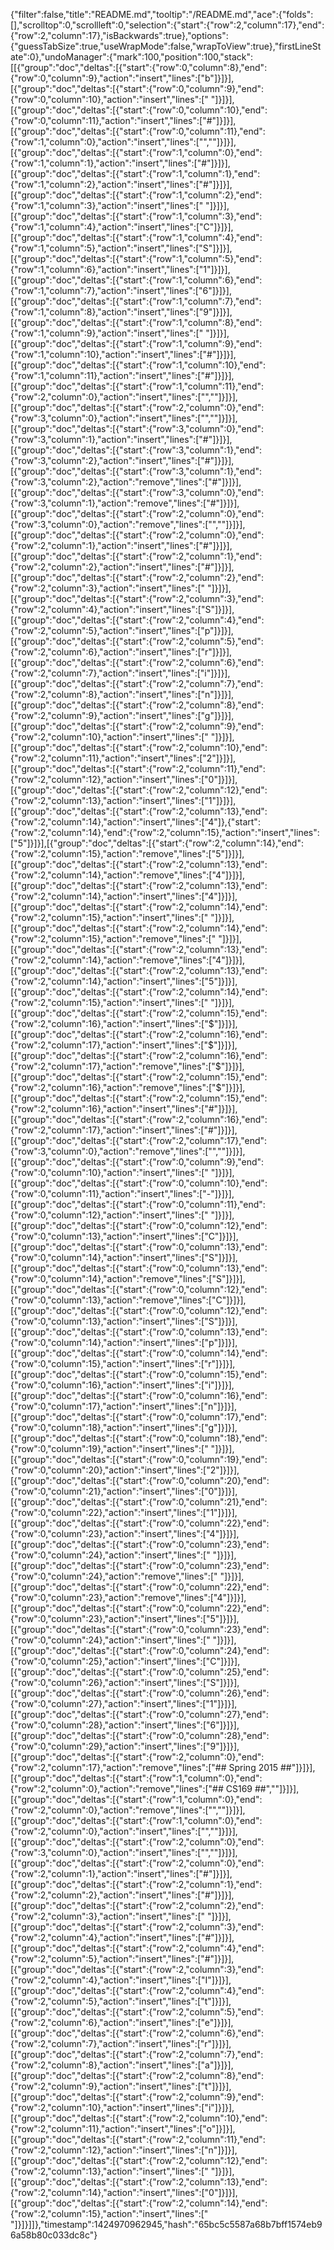 {"filter":false,"title":"README.md","tooltip":"/README.md","ace":{"folds":[],"scrolltop":0,"scrollleft":0,"selection":{"start":{"row":2,"column":17},"end":{"row":2,"column":17},"isBackwards":true},"options":{"guessTabSize":true,"useWrapMode":false,"wrapToView":true},"firstLineState":0},"undoManager":{"mark":100,"position":100,"stack":[[{"group":"doc","deltas":[{"start":{"row":0,"column":8},"end":{"row":0,"column":9},"action":"insert","lines":["b"]}]}],[{"group":"doc","deltas":[{"start":{"row":0,"column":9},"end":{"row":0,"column":10},"action":"insert","lines":[" "]}]}],[{"group":"doc","deltas":[{"start":{"row":0,"column":10},"end":{"row":0,"column":11},"action":"insert","lines":["#"]}]}],[{"group":"doc","deltas":[{"start":{"row":0,"column":11},"end":{"row":1,"column":0},"action":"insert","lines":["",""]}]}],[{"group":"doc","deltas":[{"start":{"row":1,"column":0},"end":{"row":1,"column":1},"action":"insert","lines":["#"]}]}],[{"group":"doc","deltas":[{"start":{"row":1,"column":1},"end":{"row":1,"column":2},"action":"insert","lines":["#"]}]}],[{"group":"doc","deltas":[{"start":{"row":1,"column":2},"end":{"row":1,"column":3},"action":"insert","lines":[" "]}]}],[{"group":"doc","deltas":[{"start":{"row":1,"column":3},"end":{"row":1,"column":4},"action":"insert","lines":["C"]}]}],[{"group":"doc","deltas":[{"start":{"row":1,"column":4},"end":{"row":1,"column":5},"action":"insert","lines":["S"]}]}],[{"group":"doc","deltas":[{"start":{"row":1,"column":5},"end":{"row":1,"column":6},"action":"insert","lines":["1"]}]}],[{"group":"doc","deltas":[{"start":{"row":1,"column":6},"end":{"row":1,"column":7},"action":"insert","lines":["6"]}]}],[{"group":"doc","deltas":[{"start":{"row":1,"column":7},"end":{"row":1,"column":8},"action":"insert","lines":["9"]}]}],[{"group":"doc","deltas":[{"start":{"row":1,"column":8},"end":{"row":1,"column":9},"action":"insert","lines":[" "]}]}],[{"group":"doc","deltas":[{"start":{"row":1,"column":9},"end":{"row":1,"column":10},"action":"insert","lines":["#"]}]}],[{"group":"doc","deltas":[{"start":{"row":1,"column":10},"end":{"row":1,"column":11},"action":"insert","lines":["#"]}]}],[{"group":"doc","deltas":[{"start":{"row":1,"column":11},"end":{"row":2,"column":0},"action":"insert","lines":["",""]}]}],[{"group":"doc","deltas":[{"start":{"row":2,"column":0},"end":{"row":3,"column":0},"action":"insert","lines":["",""]}]}],[{"group":"doc","deltas":[{"start":{"row":3,"column":0},"end":{"row":3,"column":1},"action":"insert","lines":["#"]}]}],[{"group":"doc","deltas":[{"start":{"row":3,"column":1},"end":{"row":3,"column":2},"action":"insert","lines":["#"]}]}],[{"group":"doc","deltas":[{"start":{"row":3,"column":1},"end":{"row":3,"column":2},"action":"remove","lines":["#"]}]}],[{"group":"doc","deltas":[{"start":{"row":3,"column":0},"end":{"row":3,"column":1},"action":"remove","lines":["#"]}]}],[{"group":"doc","deltas":[{"start":{"row":2,"column":0},"end":{"row":3,"column":0},"action":"remove","lines":["",""]}]}],[{"group":"doc","deltas":[{"start":{"row":2,"column":0},"end":{"row":2,"column":1},"action":"insert","lines":["#"]}]}],[{"group":"doc","deltas":[{"start":{"row":2,"column":1},"end":{"row":2,"column":2},"action":"insert","lines":["#"]}]}],[{"group":"doc","deltas":[{"start":{"row":2,"column":2},"end":{"row":2,"column":3},"action":"insert","lines":[" "]}]}],[{"group":"doc","deltas":[{"start":{"row":2,"column":3},"end":{"row":2,"column":4},"action":"insert","lines":["S"]}]}],[{"group":"doc","deltas":[{"start":{"row":2,"column":4},"end":{"row":2,"column":5},"action":"insert","lines":["p"]}]}],[{"group":"doc","deltas":[{"start":{"row":2,"column":5},"end":{"row":2,"column":6},"action":"insert","lines":["r"]}]}],[{"group":"doc","deltas":[{"start":{"row":2,"column":6},"end":{"row":2,"column":7},"action":"insert","lines":["i"]}]}],[{"group":"doc","deltas":[{"start":{"row":2,"column":7},"end":{"row":2,"column":8},"action":"insert","lines":["n"]}]}],[{"group":"doc","deltas":[{"start":{"row":2,"column":8},"end":{"row":2,"column":9},"action":"insert","lines":["g"]}]}],[{"group":"doc","deltas":[{"start":{"row":2,"column":9},"end":{"row":2,"column":10},"action":"insert","lines":[" "]}]}],[{"group":"doc","deltas":[{"start":{"row":2,"column":10},"end":{"row":2,"column":11},"action":"insert","lines":["2"]}]}],[{"group":"doc","deltas":[{"start":{"row":2,"column":11},"end":{"row":2,"column":12},"action":"insert","lines":["0"]}]}],[{"group":"doc","deltas":[{"start":{"row":2,"column":12},"end":{"row":2,"column":13},"action":"insert","lines":["1"]}]}],[{"group":"doc","deltas":[{"start":{"row":2,"column":13},"end":{"row":2,"column":14},"action":"insert","lines":["4"]},{"start":{"row":2,"column":14},"end":{"row":2,"column":15},"action":"insert","lines":["5"]}]}],[{"group":"doc","deltas":[{"start":{"row":2,"column":14},"end":{"row":2,"column":15},"action":"remove","lines":["5"]}]}],[{"group":"doc","deltas":[{"start":{"row":2,"column":13},"end":{"row":2,"column":14},"action":"remove","lines":["4"]}]}],[{"group":"doc","deltas":[{"start":{"row":2,"column":13},"end":{"row":2,"column":14},"action":"insert","lines":["4"]}]}],[{"group":"doc","deltas":[{"start":{"row":2,"column":14},"end":{"row":2,"column":15},"action":"insert","lines":[" "]}]}],[{"group":"doc","deltas":[{"start":{"row":2,"column":14},"end":{"row":2,"column":15},"action":"remove","lines":[" "]}]}],[{"group":"doc","deltas":[{"start":{"row":2,"column":13},"end":{"row":2,"column":14},"action":"remove","lines":["4"]}]}],[{"group":"doc","deltas":[{"start":{"row":2,"column":13},"end":{"row":2,"column":14},"action":"insert","lines":["5"]}]}],[{"group":"doc","deltas":[{"start":{"row":2,"column":14},"end":{"row":2,"column":15},"action":"insert","lines":[" "]}]}],[{"group":"doc","deltas":[{"start":{"row":2,"column":15},"end":{"row":2,"column":16},"action":"insert","lines":["$"]}]}],[{"group":"doc","deltas":[{"start":{"row":2,"column":16},"end":{"row":2,"column":17},"action":"insert","lines":["$"]}]}],[{"group":"doc","deltas":[{"start":{"row":2,"column":16},"end":{"row":2,"column":17},"action":"remove","lines":["$"]}]}],[{"group":"doc","deltas":[{"start":{"row":2,"column":15},"end":{"row":2,"column":16},"action":"remove","lines":["$"]}]}],[{"group":"doc","deltas":[{"start":{"row":2,"column":15},"end":{"row":2,"column":16},"action":"insert","lines":["#"]}]}],[{"group":"doc","deltas":[{"start":{"row":2,"column":16},"end":{"row":2,"column":17},"action":"insert","lines":["#"]}]}],[{"group":"doc","deltas":[{"start":{"row":2,"column":17},"end":{"row":3,"column":0},"action":"remove","lines":["",""]}]}],[{"group":"doc","deltas":[{"start":{"row":0,"column":9},"end":{"row":0,"column":10},"action":"insert","lines":[" "]}]}],[{"group":"doc","deltas":[{"start":{"row":0,"column":10},"end":{"row":0,"column":11},"action":"insert","lines":["-"]}]}],[{"group":"doc","deltas":[{"start":{"row":0,"column":11},"end":{"row":0,"column":12},"action":"insert","lines":[" "]}]}],[{"group":"doc","deltas":[{"start":{"row":0,"column":12},"end":{"row":0,"column":13},"action":"insert","lines":["C"]}]}],[{"group":"doc","deltas":[{"start":{"row":0,"column":13},"end":{"row":0,"column":14},"action":"insert","lines":["S"]}]}],[{"group":"doc","deltas":[{"start":{"row":0,"column":13},"end":{"row":0,"column":14},"action":"remove","lines":["S"]}]}],[{"group":"doc","deltas":[{"start":{"row":0,"column":12},"end":{"row":0,"column":13},"action":"remove","lines":["C"]}]}],[{"group":"doc","deltas":[{"start":{"row":0,"column":12},"end":{"row":0,"column":13},"action":"insert","lines":["S"]}]}],[{"group":"doc","deltas":[{"start":{"row":0,"column":13},"end":{"row":0,"column":14},"action":"insert","lines":["p"]}]}],[{"group":"doc","deltas":[{"start":{"row":0,"column":14},"end":{"row":0,"column":15},"action":"insert","lines":["r"]}]}],[{"group":"doc","deltas":[{"start":{"row":0,"column":15},"end":{"row":0,"column":16},"action":"insert","lines":["i"]}]}],[{"group":"doc","deltas":[{"start":{"row":0,"column":16},"end":{"row":0,"column":17},"action":"insert","lines":["n"]}]}],[{"group":"doc","deltas":[{"start":{"row":0,"column":17},"end":{"row":0,"column":18},"action":"insert","lines":["g"]}]}],[{"group":"doc","deltas":[{"start":{"row":0,"column":18},"end":{"row":0,"column":19},"action":"insert","lines":[" "]}]}],[{"group":"doc","deltas":[{"start":{"row":0,"column":19},"end":{"row":0,"column":20},"action":"insert","lines":["2"]}]}],[{"group":"doc","deltas":[{"start":{"row":0,"column":20},"end":{"row":0,"column":21},"action":"insert","lines":["0"]}]}],[{"group":"doc","deltas":[{"start":{"row":0,"column":21},"end":{"row":0,"column":22},"action":"insert","lines":["1"]}]}],[{"group":"doc","deltas":[{"start":{"row":0,"column":22},"end":{"row":0,"column":23},"action":"insert","lines":["4"]}]}],[{"group":"doc","deltas":[{"start":{"row":0,"column":23},"end":{"row":0,"column":24},"action":"insert","lines":[" "]}]}],[{"group":"doc","deltas":[{"start":{"row":0,"column":23},"end":{"row":0,"column":24},"action":"remove","lines":[" "]}]}],[{"group":"doc","deltas":[{"start":{"row":0,"column":22},"end":{"row":0,"column":23},"action":"remove","lines":["4"]}]}],[{"group":"doc","deltas":[{"start":{"row":0,"column":22},"end":{"row":0,"column":23},"action":"insert","lines":["5"]}]}],[{"group":"doc","deltas":[{"start":{"row":0,"column":23},"end":{"row":0,"column":24},"action":"insert","lines":[" "]}]}],[{"group":"doc","deltas":[{"start":{"row":0,"column":24},"end":{"row":0,"column":25},"action":"insert","lines":["C"]}]}],[{"group":"doc","deltas":[{"start":{"row":0,"column":25},"end":{"row":0,"column":26},"action":"insert","lines":["S"]}]}],[{"group":"doc","deltas":[{"start":{"row":0,"column":26},"end":{"row":0,"column":27},"action":"insert","lines":["1"]}]}],[{"group":"doc","deltas":[{"start":{"row":0,"column":27},"end":{"row":0,"column":28},"action":"insert","lines":["6"]}]}],[{"group":"doc","deltas":[{"start":{"row":0,"column":28},"end":{"row":0,"column":29},"action":"insert","lines":["9"]}]}],[{"group":"doc","deltas":[{"start":{"row":2,"column":0},"end":{"row":2,"column":17},"action":"remove","lines":["## Spring 2015 ##"]}]}],[{"group":"doc","deltas":[{"start":{"row":1,"column":0},"end":{"row":2,"column":0},"action":"remove","lines":["## CS169 ##",""]}]}],[{"group":"doc","deltas":[{"start":{"row":1,"column":0},"end":{"row":2,"column":0},"action":"remove","lines":["",""]}]}],[{"group":"doc","deltas":[{"start":{"row":1,"column":0},"end":{"row":2,"column":0},"action":"insert","lines":["",""]}]}],[{"group":"doc","deltas":[{"start":{"row":2,"column":0},"end":{"row":3,"column":0},"action":"insert","lines":["",""]}]}],[{"group":"doc","deltas":[{"start":{"row":2,"column":0},"end":{"row":2,"column":1},"action":"insert","lines":["#"]}]}],[{"group":"doc","deltas":[{"start":{"row":2,"column":1},"end":{"row":2,"column":2},"action":"insert","lines":["#"]}]}],[{"group":"doc","deltas":[{"start":{"row":2,"column":2},"end":{"row":2,"column":3},"action":"insert","lines":[" "]}]}],[{"group":"doc","deltas":[{"start":{"row":2,"column":3},"end":{"row":2,"column":4},"action":"insert","lines":["#"]}]}],[{"group":"doc","deltas":[{"start":{"row":2,"column":4},"end":{"row":2,"column":5},"action":"insert","lines":["#"]}]}],[{"group":"doc","deltas":[{"start":{"row":2,"column":3},"end":{"row":2,"column":4},"action":"insert","lines":["I"]}]}],[{"group":"doc","deltas":[{"start":{"row":2,"column":4},"end":{"row":2,"column":5},"action":"insert","lines":["t"]}]}],[{"group":"doc","deltas":[{"start":{"row":2,"column":5},"end":{"row":2,"column":6},"action":"insert","lines":["e"]}]}],[{"group":"doc","deltas":[{"start":{"row":2,"column":6},"end":{"row":2,"column":7},"action":"insert","lines":["r"]}]}],[{"group":"doc","deltas":[{"start":{"row":2,"column":7},"end":{"row":2,"column":8},"action":"insert","lines":["a"]}]}],[{"group":"doc","deltas":[{"start":{"row":2,"column":8},"end":{"row":2,"column":9},"action":"insert","lines":["t"]}]}],[{"group":"doc","deltas":[{"start":{"row":2,"column":9},"end":{"row":2,"column":10},"action":"insert","lines":["i"]}]}],[{"group":"doc","deltas":[{"start":{"row":2,"column":10},"end":{"row":2,"column":11},"action":"insert","lines":["o"]}]}],[{"group":"doc","deltas":[{"start":{"row":2,"column":11},"end":{"row":2,"column":12},"action":"insert","lines":["n"]}]}],[{"group":"doc","deltas":[{"start":{"row":2,"column":12},"end":{"row":2,"column":13},"action":"insert","lines":[" "]}]}],[{"group":"doc","deltas":[{"start":{"row":2,"column":13},"end":{"row":2,"column":14},"action":"insert","lines":["0"]}]}],[{"group":"doc","deltas":[{"start":{"row":2,"column":14},"end":{"row":2,"column":15},"action":"insert","lines":[" "]}]}]]},"timestamp":1424970962945,"hash":"65bc5c5587a68b7bff1574eb96a58b80c033dc8c"}